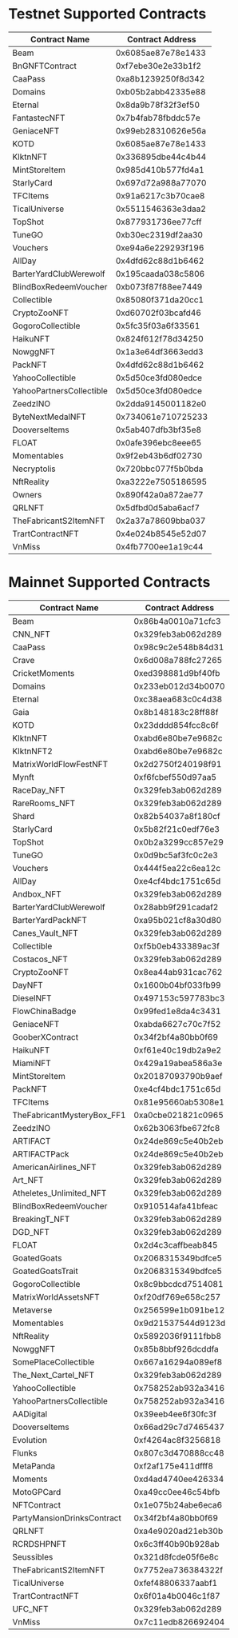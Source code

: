 # Testnet Supported Contracts
| Contract Name | Contract Address |
| ------------- | ---------------- |
| Beam  | 0x6085ae87e78e1433 |
| BnGNFTContract  | 0xf7ebe30e2e33b1f2 |
| CaaPass  | 0xa8b1239250f8d342 |
| Domains  | 0xb05b2abb42335e88 |
| Eternal  | 0x8da9b78f32f3ef50 |
| FantastecNFT  | 0x7b4fab78fbddc57e |
| GeniaceNFT  | 0x99eb28310626e56a |
| KOTD  | 0x6085ae87e78e1433 |
| KlktnNFT  | 0x336895dbe44c4b44 |
| MintStoreItem  | 0x985d410b577fd4a1 |
| StarlyCard  | 0x697d72a988a77070 |
| TFCItems  | 0x91a6217c3b70cae8 |
| TicalUniverse  | 0x5511546363e3daa2 |
| TopShot  | 0x877931736ee77cff |
| TuneGO  | 0xb30ec2319df2aa30 |
| Vouchers  | 0xe94a6e229293f196 |
| AllDay  | 0x4dfd62c88d1b6462 |
| BarterYardClubWerewolf  | 0x195caada038c5806 |
| BlindBoxRedeemVoucher  | 0xb073f87f88ee7449 |
| Collectible  | 0x85080f371da20cc1 |
| CryptoZooNFT  | 0xd60702f03bcafd46 |
| GogoroCollectible  | 0x5fc35f03a6f33561 |
| HaikuNFT  | 0x824f612f78d34250 |
| NowggNFT  | 0x1a3e64df3663edd3 |
| PackNFT  | 0x4dfd62c88d1b6462 |
| YahooCollectible  | 0x5d50ce3fd080edce |
| YahooPartnersCollectible  | 0x5d50ce3fd080edce |
| ZeedzINO  | 0x2dda9145001182e0 |
| ByteNextMedalNFT  | 0x734061e710725233 |
| DooverseItems  | 0x5ab407dfb3bf35e8 |
| FLOAT  | 0x0afe396ebc8eee65 |
| Momentables  | 0x9f2eb43b6df02730 |
| Necryptolis  | 0x720bbc077f5b0bda |
| NftReality  | 0xa3222e7505186595 |
| Owners  | 0x890f42a0a872ae77 |
| QRLNFT  | 0x5dfbd0d5aba6acf7 |
| TheFabricantS2ItemNFT  | 0x2a37a78609bba037 |
| TrartContractNFT  | 0x4e024b8545e52d07 |
| VnMiss  | 0x4fb7700ee1a19c44 |

# Mainnet Supported Contracts
| Contract Name | Contract Address |
| ------------- | ---------------- |
| Beam  | 0x86b4a0010a71cfc3 |
| CNN_NFT  | 0x329feb3ab062d289 |
| CaaPass  | 0x98c9c2e548b84d31 |
| Crave  | 0x6d008a788fc27265 |
| CricketMoments  | 0xed398881d9bf40fb |
| Domains  | 0x233eb012d34b0070 |
| Eternal  | 0xc38aea683c0c4d38 |
| Gaia  | 0x8b148183c28ff88f |
| KOTD  | 0x23dddd854fcc8c6f |
| KlktnNFT  | 0xabd6e80be7e9682c |
| KlktnNFT2  | 0xabd6e80be7e9682c |
| MatrixWorldFlowFestNFT  | 0x2d2750f240198f91 |
| Mynft  | 0xf6fcbef550d97aa5 |
| RaceDay_NFT  | 0x329feb3ab062d289 |
| RareRooms_NFT  | 0x329feb3ab062d289 |
| Shard  | 0x82b54037a8f180cf |
| StarlyCard  | 0x5b82f21c0edf76e3 |
| TopShot  | 0x0b2a3299cc857e29 |
| TuneGO  | 0x0d9bc5af3fc0c2e3 |
| Vouchers  | 0x444f5ea22c6ea12c |
| AllDay  | 0xe4cf4bdc1751c65d |
| Andbox_NFT  | 0x329feb3ab062d289 |
| BarterYardClubWerewolf  | 0x28abb9f291cadaf2 |
| BarterYardPackNFT  | 0xa95b021cf8a30d80 |
| Canes_Vault_NFT  | 0x329feb3ab062d289 |
| Collectible  | 0xf5b0eb433389ac3f |
| Costacos_NFT  | 0x329feb3ab062d289 |
| CryptoZooNFT  | 0x8ea44ab931cac762 |
| DayNFT  | 0x1600b04bf033fb99 |
| DieselNFT  | 0x497153c597783bc3 |
| FlowChinaBadge  | 0x99fed1e8da4c3431 |
| GeniaceNFT  | 0xabda6627c70c7f52 |
| GooberXContract  | 0x34f2bf4a80bb0f69 |
| HaikuNFT  | 0xf61e40c19db2a9e2 |
| MiamiNFT  | 0x429a19abea586a3e |
| MintStoreItem  | 0x20187093790b9aef |
| PackNFT  | 0xe4cf4bdc1751c65d |
| TFCItems  | 0x81e95660ab5308e1 |
| TheFabricantMysteryBox_FF1  | 0xa0cbe021821c0965 |
| ZeedzINO  | 0x62b3063fbe672fc8 |
| ARTIFACT  | 0x24de869c5e40b2eb |
| ARTIFACTPack  | 0x24de869c5e40b2eb |
| AmericanAirlines_NFT  | 0x329feb3ab062d289 |
| Art_NFT  | 0x329feb3ab062d289 |
| Atheletes_Unlimited_NFT  | 0x329feb3ab062d289 |
| BlindBoxRedeemVoucher  | 0x910514afa41bfeac |
| BreakingT_NFT  | 0x329feb3ab062d289 |
| DGD_NFT  | 0x329feb3ab062d289 |
| FLOAT  | 0x2d4c3caffbeab845 |
| GoatedGoats  | 0x2068315349bdfce5 |
| GoatedGoatsTrait  | 0x2068315349bdfce5 |
| GogoroCollectible  | 0x8c9bbcdcd7514081 |
| MatrixWorldAssetsNFT  | 0xf20df769e658c257 |
| Metaverse  | 0x256599e1b091be12 |
| Momentables  | 0x9d21537544d9123d |
| NftReality  | 0x5892036f9111fbb8 |
| NowggNFT  | 0x85b8bbf926dcddfa |
| SomePlaceCollectible  | 0x667a16294a089ef8 |
| The_Next_Cartel_NFT  | 0x329feb3ab062d289 |
| YahooCollectible  | 0x758252ab932a3416 |
| YahooPartnersCollectible  | 0x758252ab932a3416 |
| AADigital  | 0x39eeb4ee6f30fc3f |
| DooverseItems  | 0x66ad29c7d7465437 |
| Evolution  | 0xf4264ac8f3256818 |
| Flunks  | 0x807c3d470888cc48 |
| MetaPanda  | 0xf2af175e411dfff8 |
| Moments  | 0xd4ad4740ee426334 |
| MotoGPCard  | 0xa49cc0ee46c54bfb |
| NFTContract  | 0x1e075b24abe6eca6 |
| PartyMansionDrinksContract  | 0x34f2bf4a80bb0f69 |
| QRLNFT  | 0xa4e9020ad21eb30b |
| RCRDSHPNFT  | 0x6c3ff40b90b928ab |
| Seussibles  | 0x321d8fcde05f6e8c |
| TheFabricantS2ItemNFT  | 0x7752ea736384322f |
| TicalUniverse  | 0xfef48806337aabf1 |
| TrartContractNFT  | 0x6f01a4b0046c1f87 |
| UFC_NFT  | 0x329feb3ab062d289 |
| VnMiss  | 0x7c11edb826692404 |

